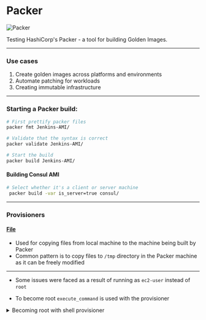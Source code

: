 # Packer

![Packer](https://img.shields.io/badge/-packer-02A8EF?style=for-the-badge&logo=packer&logoColor=white)


Testing HashiCorp's Packer - a tool for building Golden Images.

---

### Use cases
1. Create golden images across platforms and environments
2. Automate patching for workloads
3. Creating immutable infrastructure

---

### Starting a Packer build:

```bash
# First prettify packer files
packer fmt Jenkins-AMI/

# Validate that the syntax is correct 
packer validate Jenkins-AMI/

# Start the build 
packer build Jenkins-AMI/
```

#### Building Consul AMI 
```bash
# Select whether it's a client or server machine 
 packer build -var is_server=true consul/
```

---

### Provisioners 
#### [File](https://www.packer.io/docs/provisioners/file) 
- Used for copying files from local machine to the machine being built by Packer 
- Common pattern is to copy files to `/tmp` directory in the Packer machine as it can be freely modified

---

* Some issues were faced as a result of running as `ec2-user` instead of `root`
- To become root `execute_command` is used with the provisioner

<details>
<summary> Becoming root with shell provisioner</summary>
<p>

```HCL
  // Configure AMI as NAT Instance
  provisioner "shell" {
    /* 
    - execute_command changes the default user from ec2-user to root
    - sysctl commands aren't allowed to be run under the default ec2-user as they modify the kernel 
    */
    execute_command = "echo 'packer' | sudo -S env {{ .Vars }} {{ .Path }}"
    inline = [
      # https://www.kabisa.nl/tech/cost-saving-with-nat-instances/
      "sysctl -w net.ipv4.ip_forward=1 >> /etc/sysctl.conf",
      "/sbin/iptables -t nat -A POSTROUTING -o eth0 -j MASQUERADE",
      "iptables-save > /etc/iptables.conf",
      "echo 'iptables-restore < /etc/iptables.conf' >> /etc/rc.local"
    ]
  }
```

</p>
</details>

